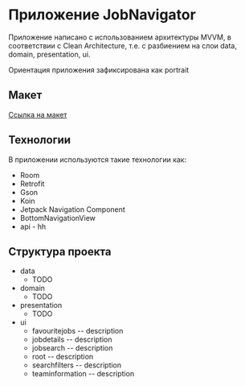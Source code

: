 # Приложение JobNavigator

Приложение написано с использованием архитектуры MVVM, в соответствии с
Clean Architecture, т.е. с разбиением на слои data, domain, presentation, ui.

Ориентация приложения зафиксирована как portrait

## Макет

[Ссылка на макет](https://bit.ly/4cofZRb)

## Технологии

В приложении используются такие технологии как:

- Room
- Retrofit
- Gson
- Koin
- Jetpack Navigation Component
- BottomNavigationView
- api - hh

## Структура проекта

- data
    - TODO
- domain
    - TODO
- presentation
    - TODO
- ui
  - favouritejobs -- description
  - jobdetails -- description
  - jobsearch -- description
  - root -- description
  - searchfilters -- description
  - teaminformation -- description
  
  

